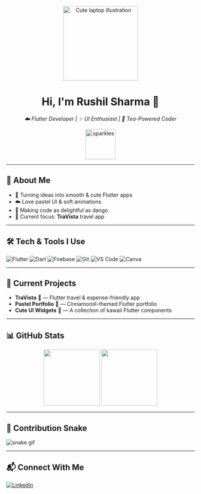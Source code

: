 <!-- PROFILE HEADER -->
<div align="center">
  <!-- Replace with your own uploaded image link -->
  <img src="https://blush.design/api/download?shareUri=uUPxG062l&w=800&h=800&fm=png" width="200" alt="Cute laptop illustration" />
  
  <h1>Hi, I'm Rushil Sharma 🌸</h1>
  <p><em>☁️ Flutter Developer | ✨ UI Enthusiast | 🍵 Tea-Powered Coder</em></p>
  
  <img src="https://media.giphy.com/media/l3vR85PnGsBwu1PFK/giphy.gif" width="80" alt="sparkles">
</div>

---

## 🌸 About Me
- 🐇 Turning ideas into smooth & cute Flutter apps
- ☁️ Love pastel UI & soft animations
- 🍡 Making code as delightful as dango
- 🎯 Current focus: **TraVista** travel app

---

## 🛠 Tech & Tools I Use
![Flutter](https://img.shields.io/badge/Flutter-02569B?logo=flutter&logoColor=white)
![Dart](https://img.shields.io/badge/Dart-0175C2?logo=dart&logoColor=white)
![Firebase](https://img.shields.io/badge/Firebase-FFCA28?logo=firebase&logoColor=black)
![Git](https://img.shields.io/badge/Git-F05032?logo=git&logoColor=white)
![VS Code](https://img.shields.io/badge/VSCode-007ACC?logo=visual-studio-code&logoColor=white)
![Canva](https://img.shields.io/badge/Canva-00C4CC?logo=canva&logoColor=white)

---

## 📌 Current Projects
- **TraVista** 🧳 — Flutter travel & expense-friendly app
- **Pastel Portfolio** 🌈 — Cinnamoroll-themed Flutter portfolio
- **Cute UI Widgets** 🎀 — A collection of kawaii Flutter components

---

## 📊 GitHub Stats
<div align="center">
  <img src="https://github-readme-stats.vercel.app/api?username=Byte-Rush&show_icons=true&theme=tokyonight&hide_border=true" height="150" />
  <img src="https://github-readme-streak-stats.herokuapp.com/?user=Byte-Rush&theme=tokyonight&hide_border=true" height="150" />
</div>

---

## 🐍 Contribution Snake
<!-- This will work AFTER setting up the GitHub Action -->
![snake gif](https://github.com/Byte-Rush/Byte-Rush/blob/output/github-contribution-grid-snake.svg)

---

## 📬 Connect With Me
[![LinkedIn](https://img.shields.io/badge/LinkedIn-0A66C2?logo=linkedin&logoColor=white)](https://www.linkedin.com/in/rushil-sharma-70b189203/)
